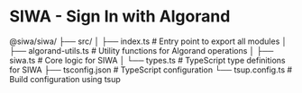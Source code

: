 # SIWA - Sign In with Algorand

@siwa/siwa/
├── src/
│   ├── index.ts                  # Entry point to export all modules
│   ├── algorand-utils.ts          # Utility functions for Algorand operations
│   ├── siwa.ts                   # Core logic for SIWA
│   └── types.ts                  # TypeScript type definitions for SIWA
├── tsconfig.json                 # TypeScript configuration
└── tsup.config.ts                # Build configuration using tsup
